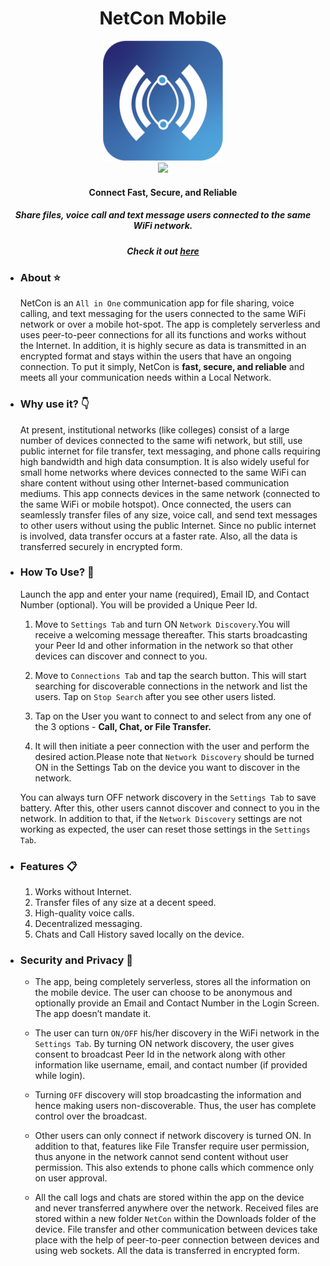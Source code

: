 <h1 align="center"> NetCon Mobile</h1>

<div align="center">
<img src="assets/ic_launcher.png">
</div>
<div align="center">
<img src="https://img.shields.io/badge/Written%20in-React%20Native-yellow">
</div>
<h4 align="center"> Connect Fast, Secure, and Reliable</h4>
<h5 align="center">Share files, voice call and text message users connected to the same WiFi network.</h5>

<h5 align="center">Check it out <a href="https://play.google.com/store/apps/details?id=com.vasusharma7.intralancom">here</a></h5>

- ### About :star:

  NetCon is an `All in One` communication app for file sharing, voice calling, and text messaging for the users connected to the same WiFi network or over a mobile hot-spot. The app is completely serverless and uses peer-to-peer connections for all its functions and works without the Internet. In addition, it is highly secure as data is transmitted in an encrypted format and stays within the users that have an ongoing connection.
  To put it simply, NetCon is <b>fast, secure, and reliable</b> and meets all your communication needs within a Local Network.

- ### Why use it? :point_down:

  At present, institutional networks (like colleges) consist of a large number of devices connected to the same wifi network, but still, use public internet for file transfer, text messaging, and phone calls requiring high bandwidth and high data consumption.
  It is also widely useful for small home networks where devices connected to the same WiFi can share content without using other Internet-based communication mediums. This app connects devices in the same network (connected to the same WiFi or mobile hotspot). Once connected, the users can seamlessly transfer files of any size, voice call, and send text messages to other users without using the public Internet. Since no public internet is involved, data transfer occurs at a faster rate. Also, all the data is transferred securely in encrypted form.

- ### How To Use? :blue_book:

  Launch the app and enter your name (required), Email ID, and Contact Number (optional). You will be provided a Unique Peer Id.

  1. Move to `Settings Tab` and turn ON `Network Discovery`.You will receive a welcoming message thereafter. This starts broadcasting your Peer Id and other information in the network so that other devices can discover and connect to you.

  2. Move to `Connections Tab` and tap the search button. This will start searching for discoverable connections in the network and list the users. Tap on `Stop Search` after you see other users listed.

  3. Tap on the User you want to connect to and select from any one of the 3 options - <b>Call, Chat, or File Transfer.</b>

  4. It will then initiate a peer connection with the user and perform the desired action.Please note that `Network Discovery` should be turned ON in the Settings Tab on the device you want to discover in the network.

  You can always turn OFF network discovery in the `Settings Tab` to save battery. After this, other users cannot discover and connect to you in the network.
  In addition to that, if the `Network Discovery` settings are not working as expected, the user can reset those settings in the `Settings Tab`.

- ### Features :clipboard:

  1. Works without Internet.
  2. Transfer files of any size at a decent speed.
  3. High-quality voice calls.
  4. Decentralized messaging.
  5. Chats and Call History saved locally on the device.

- ### Security and Privacy :eyes:

  - The app, being completely serverless, stores all the information on the mobile device. The user can choose to be anonymous and optionally provide an Email and Contact Number in the Login Screen. The app doesn’t mandate it.

  - The user can turn `ON/OFF` his/her discovery in the WiFi network in the `Settings Tab`. By turning ON network discovery, the user gives consent to broadcast Peer Id in the network along with other information like username, email, and contact number (if provided while login).

  - Turning `OFF` discovery will stop broadcasting the information and hence making users non-discoverable. Thus, the user has complete control over the broadcast.

  - Other users can only connect if network discovery is turned ON. In addition to that, features like File Transfer require user permission, thus anyone in the network cannot send content without user permission. This also extends to phone calls which commence only on user approval.

  - All the call logs and chats are stored within the app on the device and never transferred anywhere over the network. Received files are stored within a new folder `NetCon` within the Downloads folder of the device. File transfer and other communication between devices take place with the help of peer-to-peer connection between devices and using web sockets. All the data is transferred in encrypted form.
